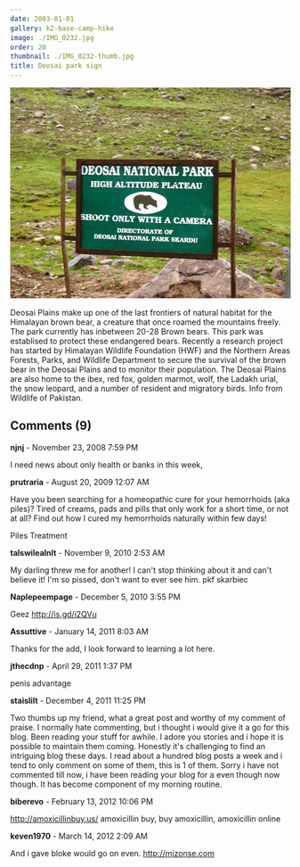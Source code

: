 ```yaml
---
date: 2003-01-01
gallery: k2-base-camp-hike
image: ./IMG_0232.jpg
order: 20
thumbnail: ./IMG_0232-thumb.jpg
title: Deosai park sign
---
```


![Deosai park sign](./IMG_0232.jpg)

Deosai Plains make up one of the last frontiers of natural habitat for the Himalayan brown bear, a creature that once roamed the mountains freely. The park currently has inbetween 20-28 Brown bears. This park was establised to protect these endangered bears. Recently a research project has started by Himalayan Wildlife Foundation (HWF) and the Northern Areas Forests, Parks, and Wildlife Department to secure the survival of the brown bear in the Deosai Plains and to monitor their population. The Deosai Plains are also home to the ibex, red fox, golden marmot, wolf, the Ladakh urial, the snow leopard, and a number of resident and migratory birds. Info from Wildlife of Pakistan.

<div id="comments">

## Comments (9)

<div id="comment">

**njnj** - November 23, 2008  7:59 PM

I need news about only health or banks in this week,

</div>

<div id="comment">

**prutraria** - August 20, 2009 12:07 AM

Have you been searching for a homeopathic cure for your hemorrhoids (aka piles)? Tired of creams, pads and pills that only work for a short time, or not at all? Find out how I cured my hemorrhoids naturally within few days!

Piles Treatment

</div>

<div id="comment">

**talswilealnIt** - November  9, 2010  2:53 AM

My darling threw me for another! I can't stop thinking about it and can't believe it! I'm so pissed, don't want to ever see him. pkf skarbiec

</div>

<div id="comment">

**Naplepeempage** - December  5, 2010  3:55 PM

Geez <http://is.gd/i2QVu>

</div>

<div id="comment">

**Assuttive** - January 14, 2011  8:03 AM

Thanks for the add, I look forward to learning a lot here.

</div>

<div id="comment">

**jthecdnp** - April 29, 2011  1:37 PM

penis advantage

</div>

<div id="comment">

**staislilt** - December  4, 2011 11:25 PM

Two thumbs up my friend, what a great post and worthy of my comment of praise.
I normally hate commenting, but i thought i would give it a go for this blog. Been reading your stuff for awhile.
I adore you stories and i hope it is possible to maintain them coming. Honestly it's challenging to find an intriguing blog these days.
I read about a hundred blog posts a week and i tend to only comment on some of them, this is 1 of them.
Sorry i have not commented till now, i have been reading your blog for a even though now though. It has become component of my morning routine.

</div>

<div id="comment">

**biberevo** - February 13, 2012 10:06 PM

<http://amoxicillinbuy.us/> amoxicillin buy, buy amoxicillin, amoxicillin online

</div>

<div id="comment">

**keven1970** - March 14, 2012  2:09 AM

And i gave bloke would go on even. <http://mizonse.com>

</div>

</div>